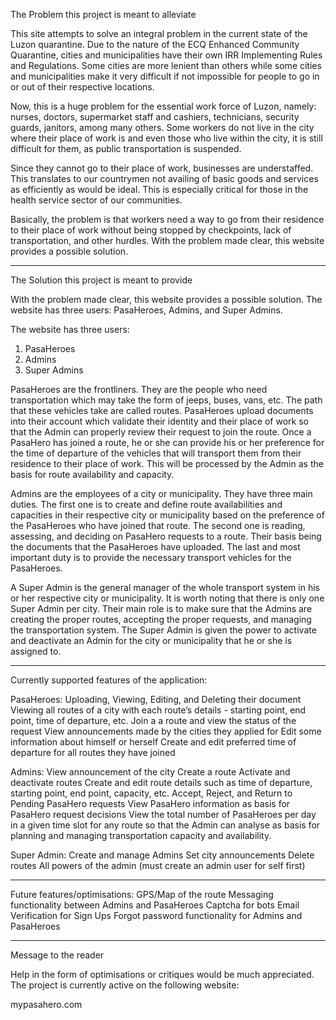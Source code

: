The Problem this project is meant to alleviate

This site attempts to solve an integral problem in the current state of the Luzon quarantine. Due to the nature of the ECQ Enhanced Community Quarantine, cities and municipalities have their own IRR Implementing Rules and Regulations. Some cities are more lenient than others while some cities and municipalities make it very difficult if not impossible for people to go in or out of their respective locations.

Now, this is a huge problem for the essential work force of Luzon, namely: nurses, doctors, supermarket staff and cashiers, technicians, security guards, janitors, among many others. Some workers do not live in the city where their place of work is and even those who live within the city, it is still difficult for them, as public transportation is suspended.

Since they cannot go to their place of work, businesses are understaffed. This translates to our countrymen not availing of basic goods and services as efficiently as would be ideal. This is especially critical for those in the health service sector of our communities.

Basically, the problem is that workers need a way to go from their residence to their place of work without being stopped by checkpoints, lack of transportation, and other hurdles. With the problem made clear, this website provides a possible solution.

-------------------------------------------------------------------------------------------------------------------------------

The Solution this project is meant to provide

With the problem made clear, this website provides a possible solution. The website has three users: PasaHeroes, Admins, and Super Admins.

The website has three users:
1. PasaHeroes
2. Admins
3. Super Admins

PasaHeroes are the frontliners. They are the people who need transportation which may take the form of jeeps, buses, vans, etc. The path that these vehicles take are called routes. PasaHeroes upload documents into their account which validate their identity and their place of work so that the Admin can properly review their request to join the route. Once a PasaHero has joined a route, he or she can provide his or her preference for the time of departure of the vehicles that will transport them from their residence to their place of work. This will be processed by the Admin as the basis for route availability and capacity.

Admins are the employees of a city or municipality. They have three main duties. The first one is to create and define route availabilities and capacities in their respective city or municipality based on the preference of the PasaHeroes who have joined that route. The second one is reading, assessing, and deciding on PasaHero requests to a route. Their basis being the documents that the PasaHeroes have uploaded. The last and most important duty is to provide the necessary transport vehicles for the PasaHeroes.

A Super Admin is the general manager of the whole transport system in his or her respective city or municipality. It is worth noting that there is only one Super Admin per city. Their main role is to make sure that the Admins are creating the proper routes, accepting the proper requests, and managing the transportation system. The Super Admin is given the power to activate and deactivate an Admin for the city or municipality that he or she is assigned to. 

-------------------------------------------------------------------------------------------------------------------------------

Currently supported features of the application:

PasaHeroes:
    Uploading, Viewing, Editing, and Deleting their document
    Viewing all routes of a city with each route’s details - starting point, end point, time of departure, etc.
    Join a a route and view the status of the request
    View announcements made by the cities they applied for
    Edit some information about himself or herself
    Create and edit preferred time of departure for all routes they have joined

Admins: 
    View announcement of the city
    Create a route
    Activate and deactivate routes
    Create and edit route details such as time of departure, starting point, end point, capacity, etc.
    Accept, Reject, and Return to Pending PasaHero requests
    View PasaHero information as basis for PasaHero request decisions
    View the total number of PasaHeroes per day in a given time slot for any route so that the Admin can analyse as basis for planning and managing transportation capacity and availability.

Super Admin:
    Create and manage Admins
    Set city announcements
    Delete routes
    All powers of the admin (must create an admin user for self first)
    
-------------------------------------------------------------------------------------------------------------------------------

Future features/optimisations:
  GPS/Map of the route
  Messaging functionality between Admins and PasaHeroes
  Captcha for bots
  Email Verification for Sign Ups
  Forgot password functionality for Admins and PasaHeroes

-------------------------------------------------------------------------------------------------------------------------------

Message to the reader

Help in the form of optimisations or critiques would be much appreciated.
The project is currently active on the following website:

mypasahero.com

